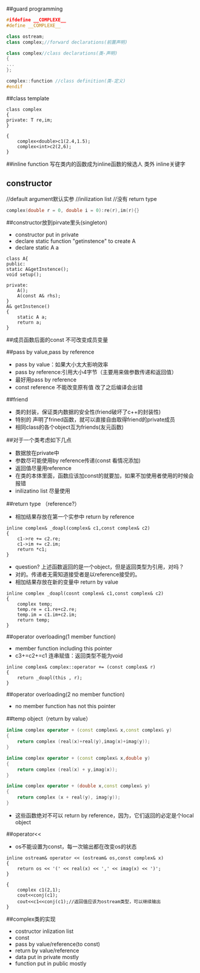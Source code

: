 ##guard programming
```c++
#ifdefine __COMPLEXE__
#define __COMPLEXE__

class ostream; 
class complex;//forward declarations(前置声明)

class complex//class declarations(类-声明)
{
... 
};

complex::function //class definition(类-定义)
#endif
```
##class template
``` template<typename T> 
class complex
{
private: T re,im;
}

{
    complex<double>c1(2.4,1.5);
    complex<int>c2(2,6);
}
```

##inline function
写在类内的函数成为inline函数的候选人
类外 inline关键字

## constructor
//default argument默认实参
//inilization list
//没有 return type
```c++
complex(double r = 0, double i = 0):re(r),im(r){}
```

##constructor放到pirvate里头(singleton)
- constructor put in private 
- declare static function "getinstence" to create A
- declare static A a
 
```
class A{
public:
static A&getInstence();
void setup();

private:
    A();
    A(const A& rhs);
}
A& getInstence()
{
    static A a;
    return a;
}
```

##成员函数后面的const
不可改变成员变量

##pass by value,pass by reference
- pass by value：如果大小太大影响效率
- pass by reference:引用大小4字节（主要用来做参数传递和返回值）
- 最好用pass by reference
- const reference 不能改变原有值 改了之后编译会出错

##friend
- 类的封装，保证类内数据的安全性(friend破坏了c++的封装性)
- 特别的 声明了frined函数，就可以直接自由取得friend的private成员
- 相同class的各个object互为friends(友元函数)

##对于一个类考虑如下几点
- 数据放在private中
- 参数尽可能使用by reference传递(const 看情况添加)
- 返回值尽量用reference
- 在类的本体里面，函数应该加const的就要加，如果不加使用者使用的时候会报错
- inilizatino list 尽量使用

##return type （reference?）
- 相加结果存放在第一个实参中 return by reference
```
inline complex& _doapl(complex& c1,const complex& c2)
{
    c1->re += c2.re;
    c1->im += c2.im;
    return *c1;
}
```
- question? 上述函数返回的是一个object，但是返回类型为引用，对吗？
- 对的。传递者无需知道接受者是以reference接受的。
- 相加结果存放在新的变量中 return by value
```
inline complex _doapl(cosnt complex& c1,const complex& c2)
{
    complex temp;
    temp.re = c1.re+c2.re;
    temp.im = c1.im+c2.im;
    return temp;
}
```

##operator overloading(1 member function)
- member function including this pointer
- c3+=c2+=c1 连串赋值：返回类型不能为void
```
inline complex& complex::operator += (const complex& r)
{
    return _doapl(this , r);
}
```

##operator overloading(2 no member function)
- no member function has not this pointer

##temp object（return by value）
```C++
inline complex operator + (const complex& x,const complex& y)
{
    return complex (real(x)+real(y),imag(x)+imag(y));
}

inline complex operator + (const complex& x,double y)
{
    return complex (real(x) + y,imag(x));
}

inline complex operator + (double x,const complex& y)
{
    return complex (x + real(y), imag(y));
}
```
- 这些函数绝对不可以 return by reference，因为，它们返回的必定是个local object

##operator<<
- os不能设置为const，每一次输出都在改变os的状态
```
inline ostream& operator << (ostream& os,const complex& x)
{
    return os << '(' << real(x) << ',' << imag(x) << ')';
}

{
    complex c1(2,1);
    cout<<conj(c1);
    cout<<c1<<conj(c1);//返回值应该为ostream类型，可以继续输出
}
```

##complex类的实现
- costructor inlization list
- const
- pass by value/reference(to const)
- return by value/reference
- data put in private mostly
- function put in public mostly
